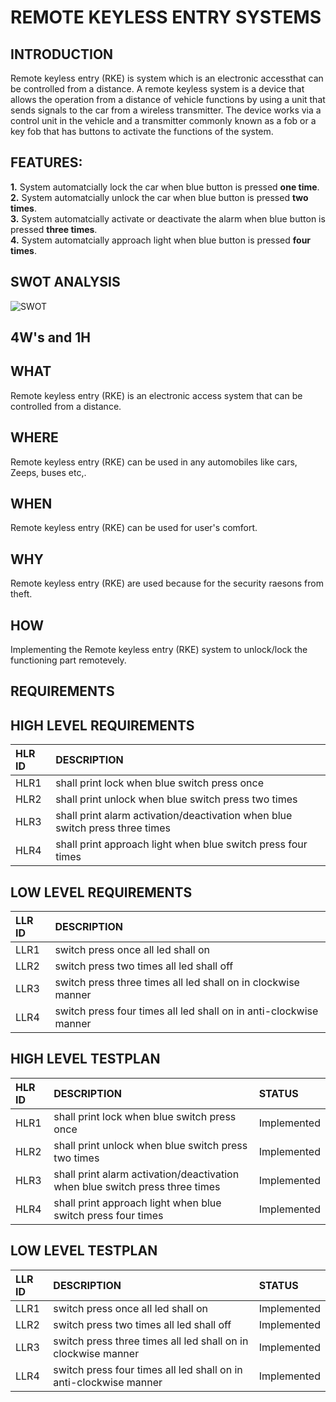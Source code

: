 
# REMOTE KEYLESS ENTRY SYSTEMS
## INTRODUCTION
Remote keyless entry (RKE) is  system which is an electronic accessthat can be controlled from a distance.
A remote keyless system is a device that allows the operation from a distance of vehicle functions by using a unit that sends signals to the car from a wireless transmitter. The device works via a control unit in the vehicle and a transmitter commonly known as a fob or a key fob that has buttons to activate the functions of the system.

## FEATURES:
**1.** System automatcially lock the car when blue button is pressed **one time**.\
**2.** System automatcially unlock the car when blue button is pressed **two times**.\
**3.** System automatcially activate or deactivate the alarm when blue button is pressed **three times**.\
**4.** System automatcially approach light when blue button is pressed **four times**.

## SWOT ANALYSIS

![SWOT](https://user-images.githubusercontent.com/99973003/157827427-6fb3edcc-60d6-44a5-87f2-995880370631.png)

## 4W's and 1H
## WHAT
Remote keyless entry (RKE) is an electronic access system that can be controlled from a distance. 
## WHERE
Remote keyless entry (RKE) can be used in any automobiles like cars, Zeeps, buses etc,. 
## WHEN
Remote keyless entry (RKE) can be used for user's comfort.
## WHY
Remote keyless entry (RKE) are used because for the security raesons from theft.
## HOW
Implementing the Remote keyless entry (RKE) system to unlock/lock the functioning part remotevely.

## REQUIREMENTS
## HIGH LEVEL REQUIREMENTS
|HLR ID|DESCRIPTION|
|:-----|:----------|
|HLR1|shall print lock when blue switch press once|
|HLR2|shall print unlock when blue switch press two times|
|HLR3|shall print alarm activation/deactivation when blue switch press three times|
|HLR4|shall print approach light when blue switch press four times|

## LOW LEVEL REQUIREMENTS
|LLR ID|DESCRIPTION|
|:-----|:----------|
|LLR1|switch press once all led shall on|
|LLR2|switch press two times all led shall off|
|LLR3|switch press three times all led shall on in clockwise manner|
|LLR4|switch press four times all led shall on in anti-clockwise manner |

## HIGH LEVEL TESTPLAN
|HLR ID|DESCRIPTION|STATUS|
|:-----|:----------|:-----|
|HLR1|shall print lock when blue switch press once|Implemented|
|HLR2|shall print unlock when blue switch press two times|Implemented|
|HLR3|shall print alarm activation/deactivation when blue switch press three times|Implemented|
|HLR4|shall print approach light when blue switch press four times|Implemented|

## LOW LEVEL TESTPLAN
|LLR ID|DESCRIPTION|STATUS|
|:-----|:----------|:-----|
|LLR1|switch press once all led shall on|Implemented|
|LLR2|switch press two times all led shall off|Implemented|
|LLR3|switch press three times all led shall on in clockwise manner|Implemented|
|LLR4|switch press four times all led shall on in anti-clockwise manner |Implemented|


